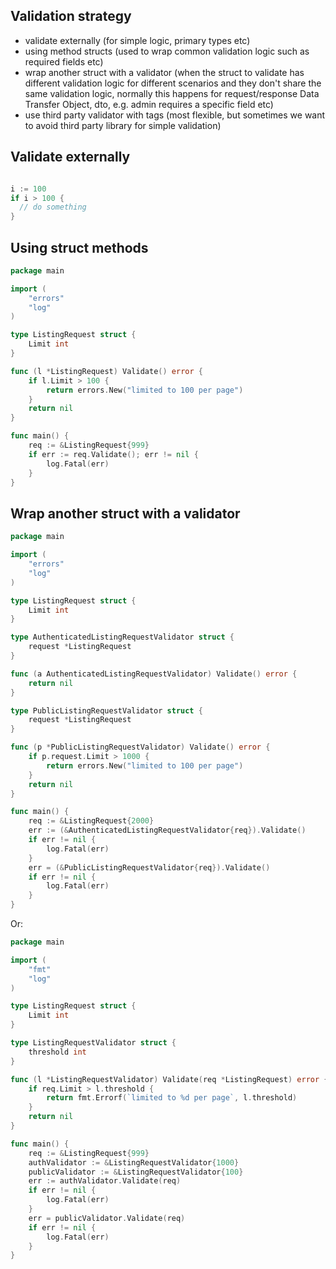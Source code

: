 ## Validation strategy

- validate externally (for simple logic, primary types etc)
- using method structs (used to wrap common validation logic such as required fields etc)
- wrap another struct with a validator (when the struct to validate has different validation logic for different scenarios and they don't share the same validation logic, normally this happens for request/response Data Transfer Object, dto, e.g. admin requires a specific field etc)
- use third party validator with tags (most flexible, but sometimes we want to avoid third party library for simple validation)

## Validate externally

```go

i := 100
if i > 100 {
  // do something
}
```

## Using struct methods

```go
package main

import (
	"errors"
	"log"
)

type ListingRequest struct {
	Limit int
}

func (l *ListingRequest) Validate() error {
	if l.Limit > 100 {
		return errors.New("limited to 100 per page")
	}
	return nil
}

func main() {
	req := &ListingRequest{999}
	if err := req.Validate(); err != nil {
		log.Fatal(err)
	}
}
```

## Wrap another struct with a validator

```go
package main

import (
	"errors"
	"log"
)

type ListingRequest struct {
	Limit int
}

type AuthenticatedListingRequestValidator struct {
	request *ListingRequest
}

func (a AuthenticatedListingRequestValidator) Validate() error {
	return nil
}

type PublicListingRequestValidator struct {
	request *ListingRequest
}

func (p *PublicListingRequestValidator) Validate() error {
	if p.request.Limit > 1000 {
		return errors.New("limited to 100 per page")
	}
	return nil
}

func main() {
	req := &ListingRequest{2000}
	err := (&AuthenticatedListingRequestValidator{req}).Validate()
	if err != nil {
		log.Fatal(err)
	}
	err = (&PublicListingRequestValidator{req}).Validate()
	if err != nil {
		log.Fatal(err)
	}
}
```

Or:

```go
package main

import (
	"fmt"
	"log"
)

type ListingRequest struct {
	Limit int
}

type ListingRequestValidator struct {
	threshold int
}

func (l *ListingRequestValidator) Validate(req *ListingRequest) error {
	if req.Limit > l.threshold {
		return fmt.Errorf(`limited to %d per page`, l.threshold)
	}
	return nil
}

func main() {
	req := &ListingRequest{999}
	authValidator := &ListingRequestValidator{1000}
	publicValidator := &ListingRequestValidator{100}
	err := authValidator.Validate(req)
	if err != nil {
		log.Fatal(err)
	}
	err = publicValidator.Validate(req)
	if err != nil {
		log.Fatal(err)
	}
}
```
